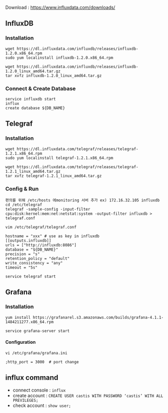 Download : https://www.influxdata.com/downloads/

## InfluxDB

### Installation
```
wget https://dl.influxdata.com/influxdb/releases/influxdb-1.2.0.x86_64.rpm
sudo yum localinstall influxdb-1.2.0.x86_64.rpm

wget https://dl.influxdata.com/influxdb/releases/influxdb-1.2.0_linux_amd64.tar.gz
tar xvfz influxdb-1.2.0_linux_amd64.tar.gz
```

### Connect & Create Database
```
service influxdb start
influx
create database ${DB_NAME}
```


## Telegraf

### Installation

```
wget https://dl.influxdata.com/telegraf/releases/telegraf-1.2.1.x86_64.rpm
sudo yum localinstall telegraf-1.2.1.x86_64.rpm

wget https://dl.influxdata.com/telegraf/releases/telegraf-1.2.1_linux_amd64.tar.gz
tar xvfz telegraf-1.2.1_linux_amd64.tar.gz
```

### Config & Run
```
편의를 위해 /etc/hosts 에monitoring 서버 추가 ex) 172.16.32.105 influxdb
cd /etc/telegraf
telegraf -sample-config -input-filter cpu:disk:kernel:mem:net:netstat:system -output-filter influxdb > telegraf.conf
```
`vim /etc/telegraf/telegraf.conf`
```
hostname = "xxx" # use as key in influxdb 
[[outputs.influxdb]]
urls = ["http://influxdb:8086"]
database = "${DB_NAME}"
precision = "s"
retention_policy = "default"
write_consistency = "any"
timeout = "5s"
```
`service telegraf start`



## Grafana

### Installation
```
yum install https://grafanarel.s3.amazonaws.com/builds/grafana-4.1.1-1484211277.x86_64.rpm

service grafana-server start
```

#### Configuration
`vi /etc/grafana/grafana.ini`
```
;http_port = 3000  # port change
```

## influx command
- connect console : `influx`
- create account : `CREATE USER castis WITH PASSWORD ‘castis’ WITH ALL PREVILEGES;`
- check account : `show user;`
